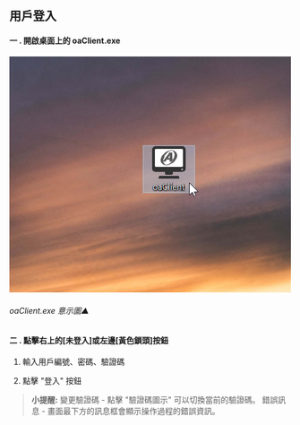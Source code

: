 ## 用戶登入

#### 一 . 開啟桌面上的 oaClient.exe

![oaclient.exe▲](../assets/oaclient.png)

###### oaClient.exe 意示圖▲

#### 二 . 點擊右上的[未登入]或左邊[黃色鎖頭]按鈕

1. 輸入用戶編號、密碼、驗證碼

2. 點擊 "登入" 按鈕

> **小提醒:**
> 	變更驗證碼 - 點擊 "驗證碼圖示" 可以切換當前的驗證碼。
> 	錯誤訊息 - 畫面最下方的訊息框會顯示操作過程的錯誤資訊。

